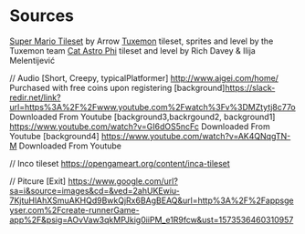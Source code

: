 # Sources

[Super Mario Tileset](http://rmrk.net/index.php?topic=37002.0) by Arrow
[Tuxemon](https://github.com/Tuxemon/Tuxemon) tileset, sprites and level by the Tuxemon team
[Cat Astro Phi](http://www.photonstorm.com/games/cat-astro-phi) tileset and level by Rich Davey & Ilija Melentijević


// Audio
[Short, Creepy, typicalPlatformer] http://www.aigei.com/home/ Purchased with free coins upon registering
[background]https://slack-redir.net/link?url=https%3A%2F%2Fwww.youtube.com%2Fwatch%3Fv%3DMZtytj8c77o Downloaded From Youtube
[background3,backrgound2, background1] https://www.youtube.com/watch?v=GI6dOS5ncFc Downloaded From Youtube
[background4] https://www.youtube.com/watch?v=AK4QNqgTN-M Downloaded From Youtube

// Inco tileset
https://opengameart.org/content/inca-tileset

// Pitcure
[Exit] https://www.google.com/url?sa=i&source=images&cd=&ved=2ahUKEwiu-7KjtuHlAhXSmuAKHQd9BwkQjRx6BAgBEAQ&url=http%3A%2F%2Fappsgeyser.com%2Fcreate-runnerGame-app%2F&psig=AOvVaw3qkMPJkig0iiPM_e1R9fcw&ust=1573536460310957
